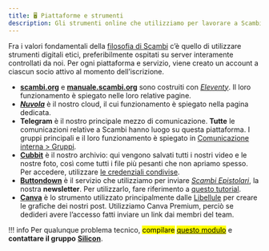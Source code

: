 ```yaml
---
title: 🖥 Piattaforme e strumenti
description: Gli strumenti online che utilizziamo per lavorare a Scambi
---
```

Fra i valori fondamentali della [filosofia di Scambi](https://scambi.org/manifesto) c’è quello di utilizzare strumenti digitali etici, preferibilmente ospitati su server interamente controllati da noi. Per ogni piattaforma e servizio, viene creato un account a ciascun socio attivo al momento dell’iscrizione.

* [**scambi.org**](scambi.org.md) e [**manuale.scambi.org**](manuale.md) sono costruiti con [_Eleventy_](https://11ty.dev). Il loro funzionamento è spiegato nelle loro relative pagine.
* [_**Nuvola**_](nuvola/) è il nostro cloud, il cui funzionamento è spiegato nella pagina dedicata.
* **Telegram** è il nostro principale mezzo di comunicazione. **Tutte** le comunicazioni relative a Scambi hanno luogo su questa piattaforma. I gruppi principali e il loro funzionamento è spiegato in [Comunicazione interna > Gruppi](../staff/comunicazione-interna.md#gruppi).
* [**Cubbit**](storage/cubbit.md) è il nostro archivio: qui vengono salvati tutti i nostri video e le nostre foto, così come tutti i file più pesanti che non apriamo spesso. Per accedere, utilizzare [le credenziali condivise](https://nuvola.scambi.org/apps/passwords).
* [**Buttondown**](https://buttondown.email) è il servizio che utilizziamo per inviare [_Scambi Epistolari_](https://epistulae.scambi.org), la nostra **newsletter**. Per utilizzarlo, fare riferimento a [questo tutorial](buttondown.md).
* [**Canva**](https://canva.com) è lo strumento utilizzato principalmente dalle [Libellule](../staff/teams/#libellule) per creare le grafiche dei nostri post. Utilizziamo Canva Premium, perciò se dedideri avere l’accesso fatti inviare un link dai membri del team.

!!! info
	Per qualunque problema tecnico, <mark>compilare</mark> [<mark>questo modulo</mark>](https://nuvola.scambi.org/apps/forms/qtqRxnSic6fTpmKk) e **contattare il gruppo** [**Silicon**](../staff/teams/#silicon).
